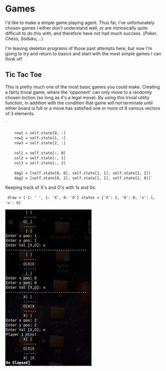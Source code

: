 # Games 
I'd like to make a simple game playing agent. Thus far, I've
unfortunately chosen games I either don't understand well, or are 
intrinsically quite difficult to do this with, and therefore
have not had much success. (*Poker*, *Chess*, *Soduku,...*)

I'm leaving skeleton programs of those past attempts here, but 
now I'm going to try and return to basics and start with the most
simple games I can think of! 

## Tic Tac Toe 
This is pretty much one of the most basic games you could make. 
Creating a fairly trivial game, where the 'opponent' can only move
to a randomly chosen loction (so long as it's a legal move). By 
using this trivial utility function, in addition with the condition 
that game will not terminate until either board is full or a move has
satisfied one or more of 8 various vectors of 3 elements. 

`

        row1 = self.state[0, :]
        row2 = self.state[1, :]
        row3 = self.state[2, :]

        col1 = self.state[:, 0]
        col2 = self.state[:, 1]
        col3 = self.state[:, 2]

        dag1 = [self.state[0, 0], self.state[1, 1], self.state[2, 2]]
        dag2 = [self.state[0, 2], self.state[1, 1], self.state[2, 0]]`
Keeping track of X's and O's with 1s and 0s:

`
draw = {-1: ' ', 1: 'X', 0: 'O'}
states = {'X': 1, 'O': 0, 'x': 1, 'o': 0}`

![stochastic](https://raw.githubusercontent.com/scott-robbins/AGI/master/codebase/Games/easy_tic.png)